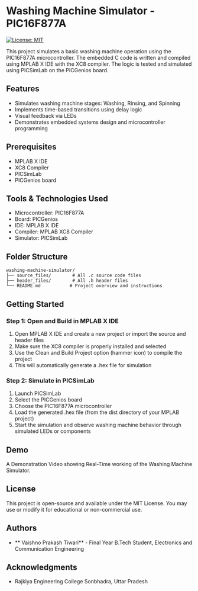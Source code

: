 # Washing Machine Simulator - PIC16F877A

[![License: MIT](https://img.shields.io/badge/License-MIT-yellow.svg)](https://opensource.org/licenses/MIT)

This project simulates a basic washing machine operation using the PIC16F877A microcontroller. The embedded C code is written and compiled using MPLAB X IDE with the XC8 compiler. The logic is tested and simulated using PICSimLab on the PICGenios board.

## Features

- Simulates washing machine stages: Washing, Rinsing, and Spinning
- Implements time-based transitions using delay logic
- Visual feedback via LEDs
- Demonstrates embedded systems design and microcontroller programming

## Prerequisites

- MPLAB X IDE
- XC8 Compiler
- PICSimLab
- PICGenios board

## Tools & Technologies Used

- Microcontroller: PIC16F877A
- Board: PICGenios
- IDE: MPLAB X IDE
- Compiler: MPLAB XC8 Compiler
- Simulator: PICSimLab

## Folder Structure

```
washing-machine-simulator/
├── source_files/        # All .c source code files
├── header_files/        # All .h header files
└── README.md           # Project overview and instructions
```

## Getting Started

### Step 1: Open and Build in MPLAB X IDE

1. Open MPLAB X IDE and create a new project or import the source and header files
2. Make sure the XC8 compiler is properly installed and selected
3. Use the Clean and Build Project option (hammer icon) to compile the project
4. This will automatically generate a .hex file for simulation

### Step 2: Simulate in PICSimLab

1. Launch PICSimLab
2. Select the PICGenios board
3. Choose the PIC16F877A microcontroller
4. Load the generated .hex file (from the dist directory of your MPLAB project)
5. Start the simulation and observe washing machine behavior through simulated LEDs or components

## Demo

A Demonstration Video showing Real-Time working of the Washing Machine Simulator.

## License

This project is open-source and available under the MIT License. You may use or modify it for educational or non-commercial use.

## Authors

- ** Vaishno Prakash Tiwari** - Final Year B.Tech Student, Electronics and Communication Engineering

## Acknowledgments

- Rajkiya Engineering College Sonbhadra, Uttar Pradesh